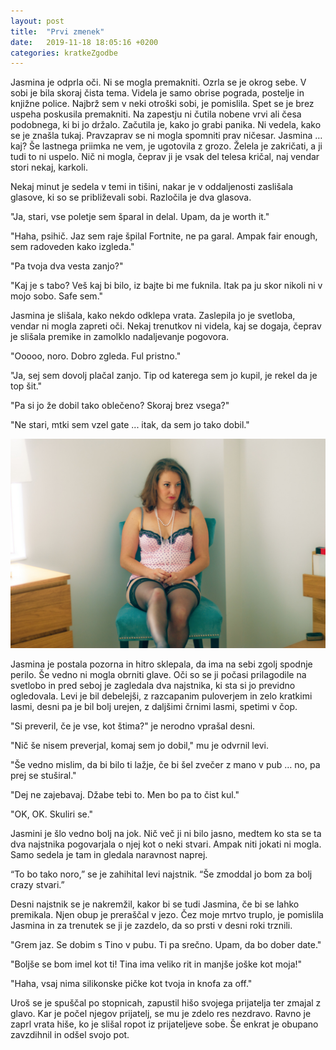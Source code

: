 ```yaml
---
layout: post
title:  "Prvi zmenek"
date:   2019-11-18 18:05:16 +0200
categories: kratkeZgodbe
---
```

Jasmina je odprla oči. Ni se mogla premakniti. Ozrla se je okrog sebe. V sobi je bila skoraj čista tema. Videla je samo obrise pograda, postelje in knjižne police. Najbrž sem v neki otroški sobi, je pomislila. Spet se je brez uspeha poskusila premakniti. Na zapestju ni čutila nobene vrvi ali česa podobnega, ki bi jo držalo. Začutila je, kako jo grabi panika. Ni vedela, kako se je znašla tukaj. Pravzaprav se ni mogla spomniti prav ničesar. Jasmina … kaj? Še lastnega priimka ne vem, je ugotovila z grozo. Želela je zakričati, a ji tudi to ni uspelo. Nič ni mogla, čeprav ji je vsak del telesa kričal, naj vendar stori nekaj, karkoli.

Nekaj minut je sedela v temi in tišini, nakar je v oddaljenosti zaslišala glasove, ki so se približevali sobi. Razločila je dva glasova.

"Ja, stari, vse poletje sem šparal in delal. Upam, da je worth it."

"Haha, psihič. Jaz sem raje špilal Fortnite, ne pa garal. Ampak fair enough, sem radoveden kako izgleda."

"Pa tvoja dva vesta zanjo?"

"Kaj je s tabo? Veš kaj bi bilo, iz bajte bi me fuknila. Itak pa ju skor nikoli ni v mojo sobo. Safe sem."

Jasmina je slišala, kako nekdo odklepa vrata. Zaslepila jo je svetloba, vendar ni mogla zapreti oči. Nekaj trenutkov ni videla, kaj se dogaja, čeprav je slišala premike in zamolklo nadaljevanje pogovora.

"Ooooo, noro. Dobro zgleda. Ful pristno."

"Ja, sej sem dovolj plačal zanjo. Tip od katerega sem jo kupil, je rekel da je top šit."

"Pa si jo že dobil tako oblečeno? Skoraj brez vsega?"

"Ne stari, mtki sem vzel gate ... itak, da sem jo tako dobil."

![prvi-zmenek.png](/assets/ilustracije/prvi-zmenek.png)

Jasmina je postala pozorna in hitro sklepala, da ima na sebi zgolj spodnje perilo. Še vedno ni mogla obrniti glave. Oči so se ji počasi prilagodile na svetlobo in pred seboj je zagledala dva najstnika, ki sta si jo previdno ogledovala. Levi je bil debelejši, z razcapanim puloverjem in zelo kratkimi lasmi, desni pa je bil bolj urejen, z daljšimi črnimi lasmi, spetimi v čop.

"Si preveril, če je vse, kot štima?" je nerodno vprašal desni.

"Nič še nisem preverjal, komaj sem jo dobil," mu je odvrnil levi.

"Še vedno mislim, da bi bilo ti lažje, če bi šel zvečer z mano v pub … no, pa prej se stuširal."

"Dej ne zajebavaj. Džabe tebi to. Men bo pa to čist kul."

"OK, OK. Skuliri se."

Jasmini je šlo vedno bolj na jok. Nič več ji ni bilo jasno, medtem ko sta se ta dva najstnika pogovarjala o njej kot o neki stvari. Ampak niti jokati ni mogla. Samo sedela je tam in gledala naravnost naprej.

“To bo tako noro,” se je zahihital levi najstnik. “Še zmoddal jo bom za bolj crazy stvari.”

Desni najstnik se je nakremžil, kakor bi se tudi Jasmina, če bi se lahko premikala. Njen obup je preraščal v jezo. Čez moje mrtvo truplo, je pomislila Jasmina in za trenutek se ji je zazdelo, da so prsti v desni roki trznili.

"Grem jaz. Se dobim s Tino v pubu. Ti pa srečno. Upam, da bo dober date."

"Boljše se bom imel kot ti! Tina ima veliko rit in manjše joške kot moja!"

"Haha, vsaj nima silikonske pičke kot tvoja in knofa za off."

Uroš se je spuščal po stopnicah, zapustil hišo svojega prijatelja ter zmajal z glavo. Kar je počel njegov prijatelj, se mu je zdelo res nezdravo. Ravno je zaprl vrata hiše, ko je slišal ropot iz prijateljeve sobe. Še enkrat je obupano zavzdihnil in odšel svojo pot.


